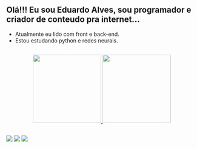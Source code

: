 ## Olá!!! Eu sou Eduardo Alves, sou programador e criador de conteudo pra internet...
- Atualmente eu lido com front e back-end.
- Estou estudando python e redes neurais.
##

<div align='center'>
  <a href="https://github.com/eduaki">
  <img height="180em" src="https://github-readme-stats.vercel.app/api?username=eduaki&show_icons=true&theme=radical&include_all_commits=true&count_private=true"/>
  <img height='180em' src="https://github-readme-stats.vercel.app/api/top-langs/?username=eduaki&layout=compact&langs_count=7&theme=radical&"/>
</div>

<!-- <div style="display: inline_block"><br>
  <img src="https://raw.githubusercontent.com/devicons/devicon/master/icons/javascript/javascript-plain.svg" width='40px' align='center'>
  <img src="https://raw.githubusercontent.com/devicons/devicon/master/icons/typescript/typescript-plain.svg" width='40px' align='center'>
  <img src="https://cdn.jsdelivr.net/gh/devicons/devicon/icons/nodejs/nodejs-original.svg" width='40px' align='center'/>
  <img src="https://raw.githubusercontent.com/devicons/devicon/master/icons/react/react-original.svg" width='40px' align='center'>
  <img src="https://raw.githubusercontent.com/devicons/devicon/master/icons/html5/html5-original.svg" width='40px' align='center'>
  <img src="https://raw.githubusercontent.com/devicons/devicon/master/icons/css3/css3-original.svg" width='40px' align='center'>
</div>
   -->
 ##
  
  <div>
  <a href="https://instagram.com/eduaki_of" target="_blank"><img src="https://img.shields.io/badge/-Instagram-%23E4405F?style=for-the-badge&logo=instagram&logoColor=white" target="_blank"></a>
 	<a href="https://www.twitch.tv/eduaki" target="_blank"><img src="https://img.shields.io/badge/Twitch-9146FF?style=for-the-badge&logo=twitch&logoColor=white" target="_blank"></a>
  <a href = "mailto:eduaki.contato@gmail.com"><img src="https://img.shields.io/badge/-Gmail-%23333?style=for-the-badge&logo=gmail&logoColor=white" target="_blank"></a>
  </div>
